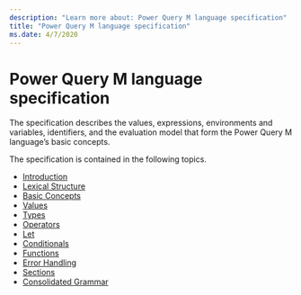 ```yaml
---
description: "Learn more about: Power Query M language specification"
title: "Power Query M language specification"
ms.date: 4/7/2020
---
```

# Power Query M language specification

The specification describes the values, expressions, environments and variables, identifiers, and the evaluation model that form the Power Query M language’s basic concepts. 

The specification is contained in the following topics.

* [Introduction](m-spec-introduction.md)
* [Lexical Structure](m-spec-lexical-structure.md)
* [Basic Concepts](m-spec-basic-concepts.md)
* [Values](m-spec-values.md)
* [Types](m-spec-types.md)
* [Operators](m-spec-operators.md)
* [Let](m-spec-let.md)
* [Conditionals](m-spec-conditionals.md)
* [Functions](m-spec-functions.md)
* [Error Handling](m-spec-error-handling.md)
* [Sections](m-spec-sections.md)
* [Consolidated Grammar](m-spec-consolidated-grammar.md)

